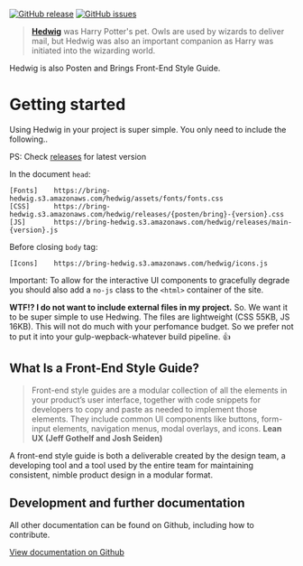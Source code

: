 
[![GitHub release](https://img.shields.io/github/release/bring/hedwig.svg?style=flat-square)](https://github.com/bring/hedwig/releases) [![GitHub issues](https://img.shields.io/github/issues/bring/hedwig.svg?style=flat-square)](https://github.com/bring/hedwig/issues)

> [**Hedwig**](http://harrypotter.wikia.com/wiki/Hedwig) was Harry Potter's pet. Owls are used by wizards to deliver mail, but Hedwig was also an important companion as Harry was initiated into the wizarding world.

Hedwig is also Posten and Brings Front-End Style Guide.

# Getting started

Using Hedwig in your project is super simple. You only need to include the following..

PS: Check [releases](https://github.com/bring/hedwig/releases) for latest version

In the document `head`:
```
[Fonts]    https://bring-hedwig.s3.amazonaws.com/hedwig/assets/fonts/fonts.css
[CSS]      https://bring-hedwig.s3.amazonaws.com/hedwig/releases/{posten/bring}-{version}.css
[JS]       https://bring-hedwig.s3.amazonaws.com/hedwig/releases/main-{version}.js
```

Before closing `body` tag:
```
[Icons]    https://bring-hedwig.s3.amazonaws.com/hedwig/icons.js
```

Important: To allow for the interactive UI components to gracefully degrade you should also add a `no-js` class to the `<html>` container of the site.

**WTF!? I do not want to include external files in my project.**
So. We want it to be super simple to use Hedwing. The files are lightweight (CSS 55KB, JS 16KB). This will not do much with your perfomance budget. So we prefer not to put it into your gulp-wepback-whatever build pipeline. 👍

## What Is a Front-End Style Guide?
> Front-end style guides are a modular collection of all the elements in your product’s user interface, together with code snippets for developers to copy and paste as needed to implement those elements. They include common UI components like buttons, form-input elements, navigation menus, modal overlays, and icons. **Lean UX (Jeff Gothelf and Josh Seiden)**

A front-end style guide is both a deliverable created by the design team, a developing tool and a tool used by the entire team for maintaining consistent, nimble product design in a modular format.

## Development and further documentation

All other documentation can be found on Github, including how to contribute.

[View documentation on Github](https://github.com/bring/hedwig)
